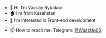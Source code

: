 - 👋 Hi, I’m Vassiliy Rybakov
- 🏠 I’m from Kazahstan
- 👀 I’m interested in Front-end development
<!-- - 💻 I’m currently working coder in <a href="https://pinkman.ru/">PINKMAN</a> (Russia, Moskow)  -->
- 📫 How to reach me: Telegram: <a href="https://t.me/WazzUp05">@WazzUp05</a>
